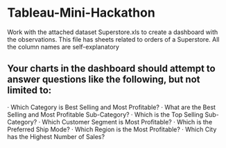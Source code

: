# Tableau-Mini-Hackathon
Work with the attached dataset Superstore.xls to create a dashboard with the observations. This file has sheets related to orders of a Superstore. All the column names are self-explanatory
##  Your charts in the dashboard should attempt to answer questions like the following, but not limited to:
·        Which Category is Best Selling and Most Profitable?
·        What are the Best Selling and Most Profitable Sub-Category?
·        Which is the Top Selling Sub-Category?
·        Which Customer Segment is Most Profitable?
·        Which is the Preferred Ship Mode?
·        Which Region is the Most Profitable?
·        Which City has the Highest Number of Sales?
